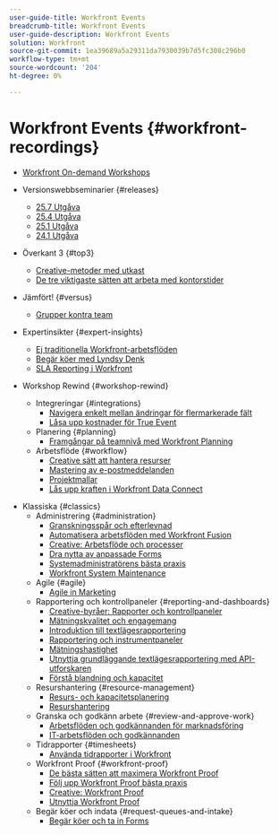 ```yaml
---
user-guide-title: Workfront Events
breadcrumb-title: Workfront Events
user-guide-description: Workfront Events
solution: Workfront
source-git-commit: 1ea39689a5a29311da7930039b7d5fc308c296b0
workflow-type: tm+mt
source-wordcount: '204'
ht-degree: 0%

---
```



# Workfront Events {#workfront-recordings}

+ [Workfront On-demand Workshops](overview.md)

+ Versionswebbseminarier {#releases}
   + [25.7 Utgåva](releases/25-7-release-webinar.md)
   + [25.4 Utgåva](releases/25-4-release-webinar.md)
   + [25.1 Utgåva](releases/25-1-release-webinar.md)
   + [24.1 Utgåva](releases/24-1-release-webinar.md)
+ Överkant 3 {#top3}
   + [Creative-metoder med utkast](top3/blueprints.md)
   + [De tre viktigaste sätten att arbeta med kontorstider](top3/office-hours.md)
+ Jämfört! {#versus}
   + [Grupper kontra team](versus/groups-vs-teams.md)
+ Expertinsikter {#expert-insights}
   + [Ej traditionella Workfront-arbetsflöden](expert-insights/non-traditional-workfront-workflows.md)
   + [Begär köer med Lyndsy Denk](expert-insights/request-queues.md)
   + [SLA Reporting i Workfront](expert-insights/sla-reporting.md)
+ Workshop Rewind {#workshop-rewind}
   + Integreringar {#integrations}
      + [Navigera enkelt mellan ändringar för flermarkerade fält](workshop-rewind/integrations/mulit-select-fields.md)
      + [Låsa upp kostnader för True Event](workshop-rewind/integrations/event-costs.md)
   + Planering {#planning}
      + [Framgångar på teamnivå med Workfront Planning](workshop-rewind/planning/team-success-workfront-planning.md)
   + Arbetsflöde {#workflow}
      + [Creative sätt att hantera resurser](classics/creative-ways-of-managing-resources.md)
      + [Mastering av e-postmeddelanden](workshop-rewind/workflow/email-notifications.md)
      + [Projektmallar](workshop-rewind/workflow/project-templates.md)
      + [Lås upp kraften i Workfront Data Connect](workshop-rewind/workflow/data-connect.md)

<!--  + Planning {#planning}
  + Integrations {#integrations}
-->

+ Klassiska {#classics}
   + Administrering {#administration}
      + [Granskningsspår och efterlevnad](user-groups/audit-trails-and-compliance.md)
      + [Automatisera arbetsflöden med Workfront Fusion](user-groups/automating-workflows-with-workfront-fusion.md)
      + [Creative: Arbetsflöde och processer](user-groups/creative-agencies-workflows-and-process.md)
      + [Dra nytta av anpassade Forms](user-groups/leveraging-custom-forms.md)
      + [Systemadministratörens bästa praxis](user-groups/system-admin-best-practices.md)
      + [Workfront System Maintenance](user-groups/workfront-system-maintenance.md)
   + Agile {#agile}
      + [Agile in Marketing](user-groups/agile-in-marketing.md)
   + Rapportering och kontrollpaneler {#reporting-and-dashboards}
      + [Creative-byråer: Rapporter och kontrollpaneler](user-groups/creative-agencies-reporting-and-dashboards.md)
      + [Mätningskvalitet och engagemang](classics/gauging-quality-and-engagement.md)
      + [Introduktion till textlägesrapportering](classics/introduction-to-text-mode-reporting.md)
      + [Rapportering och instrumentpaneler](user-groups/reporting-and-dashboards.md)
      + [Mätningshastighet](classics/measuring-velocity.md)
      + [Utnyttja grundläggande textlägesrapportering med API-utforskaren](classics/supercharge-basic-text-mode-reporting-using-the-api-explorer.md)
      + [Förstå blandning och kapacitet](classics/understanding-mix-and-capacity.md)
   + Resurshantering {#resource-management}
      + [Resurs- och kapacitetsplanering](user-groups/resource-and-capacity-planning.md)
      + [Resurshantering](user-groups/resource-management.md)
   + Granska och godkänn arbete {#review-and-approve-work}
      + [Arbetsflöden och godkännanden för marknadsföring](user-groups/marketing-workflows-and-approvals.md)
      + [IT-arbetsflöden och godkännanden](user-groups/it-workflows-and-approvals.md)
   + Tidrapporter {#timesheets}
      + [Använda tidrapporter i Workfront](user-groups/utilizing-timesheets-in-workfront.md)
   + Workfront Proof {#workfront-proof}
      + [De bästa sätten att maximera Workfront Proof](classics/best-practices-to-maximize-workfront-proof.md)
      + [Följ upp Workfront Proof bästa praxis](classics/follow-up-to-workfront-proof-best-practices.md)
      + [Creative: Workfront Proof](user-groups/creative-agencies-workfront-proof.md)
      + [Utnyttja Workfront Proof](user-groups/leveraging-workfront-proof.md)
   + Begär köer och indata {#request-queues-and-intake}
      + [Begär köer och ta in Forms](user-groups/request-queues-and-intake-forms.md)



